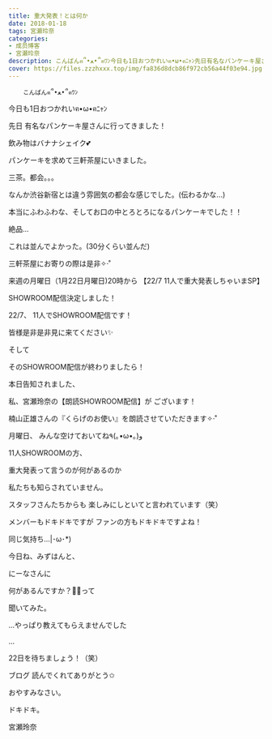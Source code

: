 ```yaml
---
title: 重大発表！とは何か
date: 2018-01-18
tags: 宮瀬玲奈
categories: 
- 成员博客
- 宮瀬玲奈
description: こんばんฅ՞•ﻌ•՞ฅﾜﾝ今日も1日おつかれいฅ•ω•ฅﾆｬﾝ先日有名なパンケーキ屋さんに行ってきました！飲み物はバナナシェイク💕パンケーキを求めて三軒茶屋にいきました。三茶。...
cover: https://files.zzzhxxx.top/img/fa836d8dcb86f972cb56a44f03e94.jpg 
---
```


        こんばんฅ՞•ﻌ•՞ฅﾜﾝ


今日も1日おつかれいฅ•ω•ฅﾆｬﾝ








先日
有名なパンケーキ屋さんに行ってきました！

飲み物はバナナシェイク💕


パンケーキを求めて三軒茶屋にいきました。

三茶。都会。。。

なんか渋谷新宿とは違う雰囲気の都会な感じでした。(伝わるかな...)



本当にふわふわな、そしてお口の中とろとろになるパンケーキでした！！

絶品...

これは並んでよかった。(30分くらい並んだ)





三軒茶屋にお寄りの際は是非✧‧˚
















来週の月曜日（1月22日月曜日)20時から
【22/7 11人で重大発表しちゃいまSP】

SHOWROOM配信決定しました！


22/7、
11人でSHOWROOM配信です！



皆様是非是非見に来てください✨









そして







そのSHOWROOM配信が終わりましたら！

本日告知されました、


私、宮瀬玲奈の【朗読SHOWROOM配信】が
ございます！





楠山正雄さんの『くらげのお使い』を朗読させていただきます✧‧˚









月曜日、
みんな空けておいてね٩(｡•ω•｡)و














11人SHOWROOMの方、

重大発表って言うのが何があるのか

私たちも知らされていません。



スタッフさんたちからも
楽しみにしといてと言われています（笑）



メンバーもドキドキですが
ファンの方もドキドキですよね！







同じ気持ち...|･ω･*)









今日ね、みずはんと、

にーなさんに

何があるんですか？🌟🌟って

聞いてみた。





...やっぱり教えてもらえませんでした






...


22日を待ちましょう！（笑）












ブログ
読んでくれてありがとう✩

おやすみなさい。





ドキドキ。



宮瀬玲奈


